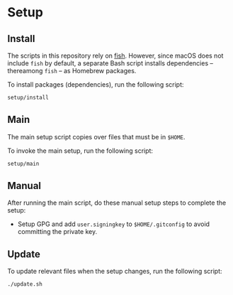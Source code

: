 # Setup

## Install

The scripts in this repository rely on [fish](https://fishshell.com/). However, since macOS does not include `fish` by default, a separate Bash script installs dependencies – thereamong `fish` – as Homebrew packages.

To install packages (dependencies), run the following script:

```sh
setup/install
```

## Main

The main setup script copies over files that must be in `$HOME`.

To invoke the main setup, run the following script:

```sh
setup/main
```

## Manual

After running the main script, do these manual setup steps to complete the setup:

- Setup GPG and add `user.signingkey` to `$HOME/.gitconfig` to avoid committing the private key.

## Update

To update relevant files when the setup changes, run the following script:

```sh
./update.sh
```
